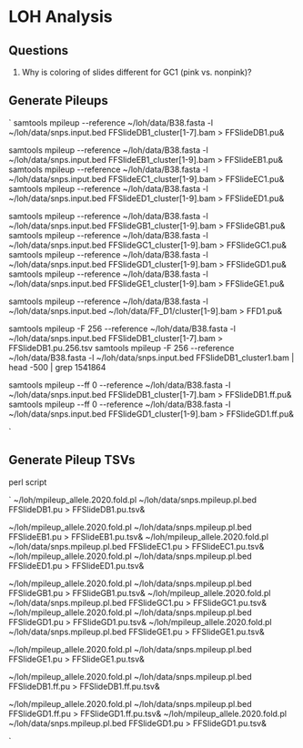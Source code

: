 # LOH Analysis
## Questions

1. Why is coloring of slides different for GC1 (pink vs. nonpink)?


## Generate Pileups

`
samtools mpileup --reference ~/loh/data/B38.fasta -l ~/loh/data/snps.input.bed FFSlideDB1_cluster[1-7].bam > FFSlideDB1.pu&

samtools mpileup --reference ~/loh/data/B38.fasta -l ~/loh/data/snps.input.bed FFSlideEB1_cluster[1-9].bam > FFSlideEB1.pu&
samtools mpileup --reference ~/loh/data/B38.fasta -l ~/loh/data/snps.input.bed FFSlideEC1_cluster[1-9].bam > FFSlideEC1.pu&
samtools mpileup --reference ~/loh/data/B38.fasta -l ~/loh/data/snps.input.bed FFSlideED1_cluster[1-9].bam > FFSlideED1.pu&

samtools mpileup --reference ~/loh/data/B38.fasta -l ~/loh/data/snps.input.bed FFSlideGB1_cluster[1-9].bam > FFSlideGB1.pu&
samtools mpileup --reference ~/loh/data/B38.fasta -l ~/loh/data/snps.input.bed FFSlideGC1_cluster[1-9].bam > FFSlideGC1.pu&
samtools mpileup --reference ~/loh/data/B38.fasta -l ~/loh/data/snps.input.bed FFSlideGD1_cluster[1-9].bam > FFSlideGD1.pu&
samtools mpileup --reference ~/loh/data/B38.fasta -l ~/loh/data/snps.input.bed FFSlideGE1_cluster[1-9].bam > FFSlideGE1.pu&

samtools mpileup --reference ~/loh/data/B38.fasta -l ~/loh/data/snps.input.bed ~/loh/data/FF_D1/cluster[1-9].bam > FFD1.pu&


samtools mpileup -F 256 --reference ~/loh/data/B38.fasta -l ~/loh/data/snps.input.bed FFSlideDB1_cluster[1-7].bam > FFSlideDB1.pu.256.tsv
samtools mpileup -F 256 --reference ~/loh/data/B38.fasta -l ~/loh/data/snps.input.bed FFSlideDB1_cluster1.bam | head -500 | grep 1541864


samtools mpileup --ff 0 --reference ~/loh/data/B38.fasta -l ~/loh/data/snps.input.bed FFSlideDB1_cluster[1-7].bam > FFSlideDB1.ff.pu&
samtools mpileup --ff 0 --reference ~/loh/data/B38.fasta -l ~/loh/data/snps.input.bed FFSlideGD1_cluster[1-9].bam > FFSlideGD1.ff.pu&



`

## Generate Pileup TSVs
perl script

`
~/loh/mpileup_allele.2020.fold.pl ~/loh/data/snps.mpileup.pl.bed FFSlideDB1.pu > FFSlideDB1.pu.tsv&

~/loh/mpileup_allele.2020.fold.pl ~/loh/data/snps.mpileup.pl.bed FFSlideEB1.pu > FFSlideEB1.pu.tsv&
~/loh/mpileup_allele.2020.fold.pl ~/loh/data/snps.mpileup.pl.bed FFSlideEC1.pu > FFSlideEC1.pu.tsv&
~/loh/mpileup_allele.2020.fold.pl ~/loh/data/snps.mpileup.pl.bed FFSlideED1.pu > FFSlideED1.pu.tsv&

~/loh/mpileup_allele.2020.fold.pl ~/loh/data/snps.mpileup.pl.bed FFSlideGB1.pu > FFSlideGB1.pu.tsv&
~/loh/mpileup_allele.2020.fold.pl ~/loh/data/snps.mpileup.pl.bed FFSlideGC1.pu > FFSlideGC1.pu.tsv&
~/loh/mpileup_allele.2020.fold.pl ~/loh/data/snps.mpileup.pl.bed FFSlideGD1.pu > FFSlideGD1.pu.tsv&
~/loh/mpileup_allele.2020.fold.pl ~/loh/data/snps.mpileup.pl.bed FFSlideGE1.pu > FFSlideGE1.pu.tsv&

~/loh/mpileup_allele.2020.fold.pl ~/loh/data/snps.mpileup.pl.bed FFSlideGE1.pu > FFSlideGE1.pu.tsv&

~/loh/mpileup_allele.2020.fold.pl ~/loh/data/snps.mpileup.pl.bed  FFSlideDB1.ff.pu >  FFSlideDB1.ff.pu.tsv&


~/loh/mpileup_allele.2020.fold.pl ~/loh/data/snps.mpileup.pl.bed  FFSlideGD1.ff.pu >  FFSlideGD1.ff.pu.tsv&
~/loh/mpileup_allele.2020.fold.pl ~/loh/data/snps.mpileup.pl.bed FFSlideGD1.pu > FFSlideGD1.pu.tsv&






`

